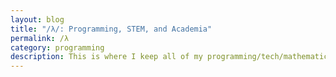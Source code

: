 ```yaml
---
layout: blog 
title: "/λ/: Programming, STEM, and Academia"
permalink: /λ
category: programming
description: This is where I keep all of my programming/tech/mathematics/whatever blog posts.
---
```

